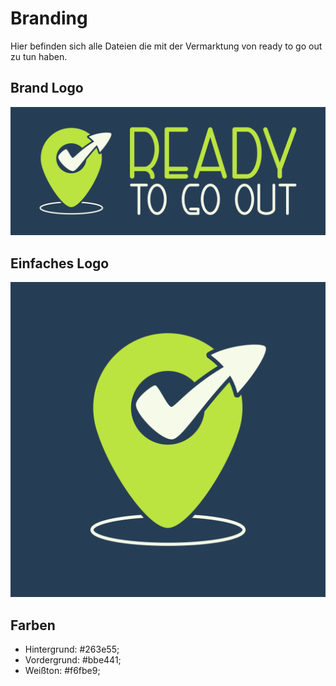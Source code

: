 # Branding
Hier befinden sich alle Dateien die mit der Vermarktung von ready to go out zu tun haben.

## Brand Logo
![brand_logo](png/logo_brand.png)

## Einfaches Logo
![logo](png/logo.png)

## Farben
- Hintergrund: #263e55;
- Vordergrund: #bbe441;
- Weißton: #f6fbe9;
